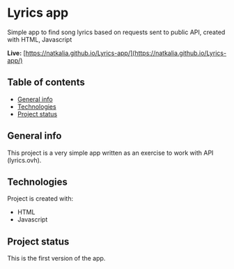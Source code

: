 # Lyrics app 
Simple app to find song lyrics based on requests sent to public API, created with HTML, Javascript

**Live:** [https://natkalia.github.io/Lyrics-app/](https://natkalia.github.io/Lyrics-app/)

## Table of contents
* [General info](#general-info)
* [Technologies](#technologies)
* [Project status](#project-status)

## General info
This project is a very simple app written as an exercise to work with API (lyrics.ovh).
	
## Technologies
Project is created with:
* HTML
* Javascript

## Project status
This is the first version of the app.